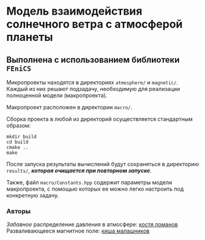 # Модель взаимодействия солнечного ветра с атмосферой планеты
## Выполнена с использованием библиотеки `FEniCS`

Микропроекты находятся в директориях `atmosphere/` и `magnetic/`. Каждый из них решают подзадачу, необходимую для реализации полноценной модели (макропроекта).

Макропроект расположен в директории `macro/`.

Сборка проекта в любой из директорий осуществляется стандартным образом:
```
mkdir build
cd build
cmake ..
make
```

После запуска результаты вычислений будут сохраняться в директорию `results/`, ***которая очищается при повторном запуске***.

Также, файл `macro/Constants.hpp` содержит параметры модели макропроекта, с помощью которых ее можно легко настроить под конкретную задачу.

### Авторы
*Забавное* распределение давления в атмосфере: [костя ломанов](t.me/gazasd) <br> Разваливающееся магнитное поле: [киша малашников](t.me/laythe)